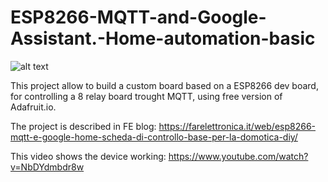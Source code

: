 # ESP8266-MQTT-and-Google-Assistant.-Home-automation-basic

![alt text](https://farelettronica.it/web/wp-content/uploads/2019/04/header-domotica-controllo-vocale.jpg)

This project allow to build a custom board based on a ESP8266 dev board, for controlling a 8 relay board trought MQTT, using free version of Adafruit.io. 

The project is described in FE blog: https://farelettronica.it/web/esp8266-mqtt-e-google-home-scheda-di-controllo-base-per-la-domotica-diy/

This video shows the device working: https://www.youtube.com/watch?v=NbDYdmbdr8w
